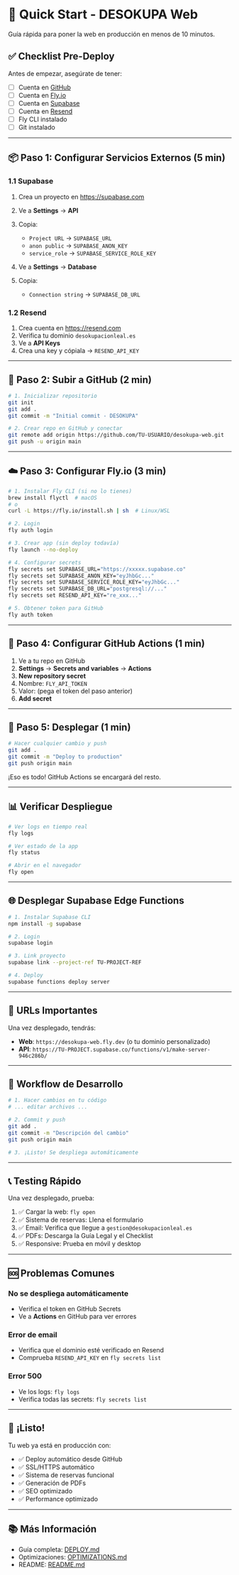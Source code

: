 # 🚀 Quick Start - DESOKUPA Web

Guía rápida para poner la web en producción en menos de 10 minutos.

## ✅ Checklist Pre-Deploy

Antes de empezar, asegúrate de tener:

- [ ] Cuenta en [GitHub](https://github.com)
- [ ] Cuenta en [Fly.io](https://fly.io)
- [ ] Cuenta en [Supabase](https://supabase.com)
- [ ] Cuenta en [Resend](https://resend.com)
- [ ] Fly CLI instalado
- [ ] Git instalado

---

## 📦 Paso 1: Configurar Servicios Externos (5 min)

### 1.1 Supabase

1. Crea un proyecto en https://supabase.com
2. Ve a **Settings** → **API**
3. Copia:
   - `Project URL` → `SUPABASE_URL`
   - `anon public` → `SUPABASE_ANON_KEY`
   - `service_role` → `SUPABASE_SERVICE_ROLE_KEY`

4. Ve a **Settings** → **Database**
5. Copia:
   - `Connection string` → `SUPABASE_DB_URL`

### 1.2 Resend

1. Crea cuenta en https://resend.com
2. Verifica tu dominio `desokupacionleal.es`
3. Ve a **API Keys**
4. Crea una key y cópiala → `RESEND_API_KEY`

---

## 🚀 Paso 2: Subir a GitHub (2 min)

```bash
# 1. Inicializar repositorio
git init
git add .
git commit -m "Initial commit - DESOKUPA"

# 2. Crear repo en GitHub y conectar
git remote add origin https://github.com/TU-USUARIO/desokupa-web.git
git push -u origin main
```

---

## ☁️ Paso 3: Configurar Fly.io (3 min)

```bash
# 1. Instalar Fly CLI (si no lo tienes)
brew install flyctl  # macOS
# o
curl -L https://fly.io/install.sh | sh  # Linux/WSL

# 2. Login
fly auth login

# 3. Crear app (sin deploy todavía)
fly launch --no-deploy

# 4. Configurar secrets
fly secrets set SUPABASE_URL="https://xxxxx.supabase.co"
fly secrets set SUPABASE_ANON_KEY="eyJhbGc..."
fly secrets set SUPABASE_SERVICE_ROLE_KEY="eyJhbGc..."
fly secrets set SUPABASE_DB_URL="postgresql://..."
fly secrets set RESEND_API_KEY="re_xxx..."

# 5. Obtener token para GitHub
fly auth token
```

---

## 🔐 Paso 4: Configurar GitHub Actions (1 min)

1. Ve a tu repo en GitHub
2. **Settings** → **Secrets and variables** → **Actions**
3. **New repository secret**
4. Nombre: `FLY_API_TOKEN`
5. Valor: (pega el token del paso anterior)
6. **Add secret**

---

## 🎉 Paso 5: Desplegar (1 min)

```bash
# Hacer cualquier cambio y push
git add .
git commit -m "Deploy to production"
git push origin main
```

¡Eso es todo! GitHub Actions se encargará del resto.

---

## 📊 Verificar Despliegue

```bash
# Ver logs en tiempo real
fly logs

# Ver estado de la app
fly status

# Abrir en el navegador
fly open
```

---

## 🌐 Desplegar Supabase Edge Functions

```bash
# 1. Instalar Supabase CLI
npm install -g supabase

# 2. Login
supabase login

# 3. Link proyecto
supabase link --project-ref TU-PROJECT-REF

# 4. Deploy
supabase functions deploy server
```

---

## 🎯 URLs Importantes

Una vez desplegado, tendrás:

- **Web**: `https://desokupa-web.fly.dev` (o tu dominio personalizado)
- **API**: `https://TU-PROJECT.supabase.co/functions/v1/make-server-946c286b/`

---

## 🔄 Workflow de Desarrollo

```bash
# 1. Hacer cambios en tu código
# ... editar archivos ...

# 2. Commit y push
git add .
git commit -m "Descripción del cambio"
git push origin main

# 3. ¡Listo! Se despliega automáticamente
```

---

## 📞 Testing Rápido

Una vez desplegado, prueba:

1. ✅ Cargar la web: `fly open`
2. ✅ Sistema de reservas: Llena el formulario
3. ✅ Email: Verifica que llegue a `gestion@desokupacionleal.es`
4. ✅ PDFs: Descarga la Guía Legal y el Checklist
5. ✅ Responsive: Prueba en móvil y desktop

---

## 🆘 Problemas Comunes

### No se despliega automáticamente
- Verifica el token en GitHub Secrets
- Ve a **Actions** en GitHub para ver errores

### Error de email
- Verifica que el dominio esté verificado en Resend
- Comprueba `RESEND_API_KEY` en `fly secrets list`

### Error 500
- Ve los logs: `fly logs`
- Verifica todas las secrets: `fly secrets list`

---

## 🎊 ¡Listo!

Tu web ya está en producción con:
- ✅ Deploy automático desde GitHub
- ✅ SSL/HTTPS automático
- ✅ Sistema de reservas funcional
- ✅ Generación de PDFs
- ✅ SEO optimizado
- ✅ Performance optimizado

---

## 📚 Más Información

- Guía completa: [DEPLOY.md](./DEPLOY.md)
- Optimizaciones: [OPTIMIZATIONS.md](./OPTIMIZATIONS.md)
- README: [README.md](./README.md)
